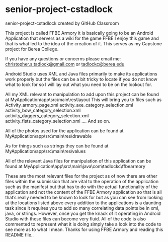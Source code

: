 # senior-project-cstadlock
senior-project-cstadlock created by GitHub Classroom


This project is called FFBE Armory it is basically going to be an Android Application that servers as a wiki for the game FFBE I enjoy this game and that is what led to the idea of the creation of it. This serves as my Capstone project for Berea College. 

If you have any questions or concerns please email me: christopher.s.tadlock@gmail.com or tadlockc@berea.edu


Android Studio uses XML and Java files primarily to make its applications work properly but the files can be a bit tricky to locate if you do not know what to look for so I will lay out what you need to be on the lookout for. 

All my XML relevant to manipulation to add upon this project can be found at 
MyApplication\app\src\main\res\layout
This will bring you to files such as 
Activity_armory_page.xml
activity_axe_category_selection.xml
activity_bow_category_selection.xml
activity_daggers_category_selection.xml
activity_fists_category_selection.xml
…. And so on. 

All of the photos used for the application can be found at
MyApplication\app\src\main\res\drawable

As for things such as strings they can be found at
MyApplication\app\src\main\res\values

All of the relevant Java files for manipulation of this application can be found at 
MyApplication\app\src\main\java\com\tadlockc\ffbearmory

These are the most relevant files for the project as of now there are other files within the submission that are vital to the operation of the application such as the manifest but that has to do with the actual functionality of the application and not the content of the FFBE Armory application so that is all that’s really needed to be known to look for but as you can see from looking at the locations listed above every addition to the applications is a daunting task since it requires you to add so many correlating data points be in xml, java, or strings. However, once you get the knack of it operating in Android Studio with these files can become very fluid. All of the code is also commented to represent what it is doing simply take a look into the code to see more as to what I mean. Thanks for using FFBE Armory and reading this README file.. 
